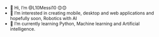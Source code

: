 - 👋 Hi, I’m @L10Messi10 😊😊
- 👀 I’m interested in creating mobile, desktop and web applications and hopefully soon, Robotics with AI
- 🌱 I’m currently learning Python, Machine learning and Artificial intelligence.

<!---
L10Messi10/L10Messi10 is a ✨ special ✨ repository because its `README.md` (this file) appears on your GitHub profile.
You can click the Preview link to take a look at your changes.
--->
